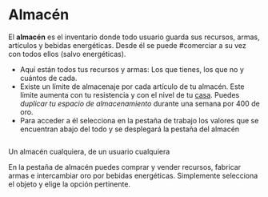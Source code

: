 # Almacén

El **almacén** es el inventario donde todo usuario guarda sus recursos, armas, artículos y bebidas energéticas. Desde él se puede #comerciar a su vez con todos ellos (salvo energéticas).

- Aquí están todos tus recursos y armas: Los que tienes, los que no y cuántos de cada.
- Existe un límite de almacenaje por cada artículo de tu almacén. Este límite aumenta con tu resistencia y con el nivel de tu [casa](../../1.-Perfil/Casa/). Puedes _duplicar tu espacio de almacenamiento_ durante una semana por 400 de oro.
- Para acceder a él selecciona en la pestaña de trabajo los valores que se encuentran abajo del todo y se desplegará la pestaña del almacén

![]()

Un almacén cualquiera, de un usuario cualquiera  

En la pestaña de almacén puedes comprar y vender recursos, fabricar armas e intercambiar oro por bebidas energéticas. Simplemente selecciona el objeto y elige la opción pertinente.
